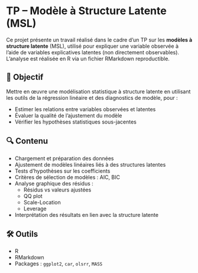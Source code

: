 # TP – Modèle à Structure Latente (MSL)

Ce projet présente un travail réalisé dans le cadre d’un TP sur les **modèles à structure latente** (MSL), utilisé pour expliquer une variable observée à l’aide de variables explicatives latentes (non directement observables). L’analyse est réalisée en R via un fichier RMarkdown reproductible.

## 📘 Objectif
Mettre en œuvre une modélisation statistique à structure latente en utilisant les outils de la régression linéaire et des diagnostics de modèle, pour :
- Estimer les relations entre variables observées et latentes
- Évaluer la qualité de l’ajustement du modèle
- Vérifier les hypothèses statistiques sous-jacentes

## 🔍 Contenu
- Chargement et préparation des données
- Ajustement de modèles linéaires liés à des structures latentes
- Tests d’hypothèses sur les coefficients
- Critères de sélection de modèles : AIC, BIC
- Analyse graphique des résidus :  
  - Résidus vs valeurs ajustées  
  - QQ plot  
  - Scale-Location  
  - Leverage  
- Interprétation des résultats en lien avec la structure latente

## 🛠️ Outils
- R
- RMarkdown
- Packages : `ggplot2`, `car`, `olsrr`, `MASS`
